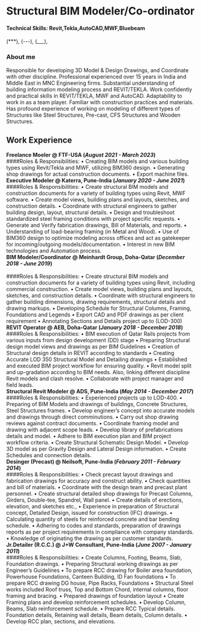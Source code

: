 # Structural BIM Modeler/Co-ordinator

#### Technical Skills: Revit,Tekla,AutoCAD,MWF,Bluebeam
(***),
(---),
(___),
### About me
Responsible for developing 3D Model & Design Drawings, and Coordinate with other discipline. Professional experienced over 15 years in India and Middle East in MNC Engineering firms. Substantial understanding of building information modeling process and REVIT/TEKLA. Work confidently and practical skills in REVIT/TEKLA, MWF and AutoCAD. Adaptability to work in as a team player. Familiar with construction practices and materials. Has profound experience of working on modeling of different types of Structures like Steel Structures, Pre-cast, CFS Structures and Wooden Structures. 

## Work Experience
**Freelance Moeler @ FTF-USA (_August 2021 - March 2023_)**
<br> 
####Roles & Responsibilities:
•	Creating BIM models and various building types using Revit/Tekla and MWF, utilizing BIM360 design.
•	Generating shop drawings for actual construction documents.
•	Export machine files.
<br>
**Executive Modeler @ Katerra, Pune-India (_January 2020 - June 2021_)**
<br>
####Roles & Responsibilities:
•	Create structural BIM models and construction documents for a variety of building types using Revit, MWF software.
•	Create model views, building plans and layouts, sketches, and construction details.
•	Coordinate with structural engineers to gather building design, layout, structural details.
•	Design and troubleshoot standardized steel framing conditions with project specific requests.
•	Generate and Verify fabrication drawings, Bill of Materials, and reports.
•	Understanding of load-bearing framing (in Metal and Wood).
•	Use of BIM360 design to optimize modeling across offices and act as gatekeeper for incoming/outgoing models/documentation.
•	Interest in new BIM technologies and Automation process.
<br>
**BIM Modeler/Coordinator @ Meinhardt Group, Doha-Qatar (_December 2018 - June 2019_)** 
<br>		
####Roles & Responsibilities:
•	Create structural BIM models and construction documents for a variety of building types using Revit, including commercial construction.
•	Create model views, building plans and layouts, sketches, and construction details.
•	Coordinate with structural engineers to gather building dimensions, drawing requirements, structural details and drawing markups.
•	Developing Schedule for Structural Columns, Framing, Foundations and Legends
•	Export CAD and PDF drawings as per client requirement
•	Annotating Sections and Details project up to (LOD-300)
<br>
**REVIT Operator @ AEB, Doha-Qatar (_January 2018 - December 2018_)** 
<br>
####Roles & Responsibilities: 
•	BIM execution of Qatar Rails projects from various inputs from design development (DD) stage
•	Preparing Structural design model views and drawings as per BIM Guidelines
•	Creation of Structural design details in REVIT according to standards
•	Creating Accurate LOD 350 Structural Model and Detailing drawings
•	Established and executed BIM project workflow for ensuring quality.
•	Revit model split and up-gradation according to BIM needs. Also, linking different discipline Revit models and clash resolve.
•	Collaborate with project manager and field leads.
<br>
**Structural Revit Modeler @ ADS, Pune-India (_May 2014 - December 2017_)** 
<br>
####Roles & Responsibilities: 
•	Experienced projects up to LOD-400.
•	Preparing of BIM Models and drawings of buildings, Concrete Structures, Steel Structures frames.
•	Develop engineer’s concept into accurate models and drawings through direct comminutions.
•	Carry out shop drawing reviews against contract documents.
•	Coordinate framing model and drawing with adjacent scope leads.
•	Develop library of prefabrications details and model.
•	Adhere to BIM execution plan and BIM project workflow criteria.
•	Create Structural Schematic Design Model.
•	Develop 3D model as per Gravity Design and Lateral Design information.
•	Create Schedules and connection details.
<br>
**Desinger (Precast) @ Neilsoft, Pune-India (_February 2011 - February 2014_)** 
<br>
####Roles & Responsibilities:
•	Check precast layout drawings and fabrication drawings for accuracy and construct ability.
•	Check quantities and bill of materials.
•	Coordinate with the design team and precast plant personnel.
•	Create structural detailed shop drawings for Precast Columns, Girders, Double-tee, Spandrel, Wall panel.
•	Create details of erections, elevation, and sketches etc.,
•	Experience in preparation of Structural concept, Detailed Design, issued for construction (IFC) drawings.
•	Calculating quantity of steels for reinforced concrete and bar bending schedule.
•	Adhering to codes and standards, preparation of drawings reports as per project requirements in compliance with company standards.
•	Knowledge of originating the drawing as per customer standards.
<br>
**Jr.Detailer (R.C.C.) @ J+W Consultant, Pune-India (_June 2007 - January 2011_)** 
<br> 
####Roles & Responsibilities:
•	Create Columns, Footing, Beams, Slab, Foundation drawings.
•	Preparing Structural working drawings as per Engineer’s Guidelines
•	To prepare RCC drawing for Boiler area foundation, Powerhouse Foundations, Canteen Building, ID Fan foundations
•	To prepare RCC drawing DG house, Pipe Racks, Foundations
•	Structural Steel works included Roof truss, Top and Bottom Chord, internal columns, floor framing and bracing.
•	Prepared drawings of foundation layout
•	Create Framing plans and develop reinforcement schedules.
•	Develop Column, Beams, Slab reinforcement schedule.
•	Prepare RCC Typical details. Foundation details, Retaining wall details, Beam details, Column details.
•	Develop RCC plan, sections, and elevations.




























